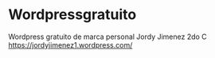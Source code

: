 # Wordpressgratuito
Wordpress gratuito de marca personal 
Jordy Jimenez
2do C 
https://jordyjimenez1.wordpress.com/
